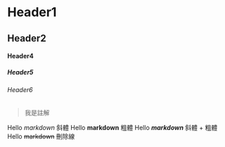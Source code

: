 # Header1
## Header2

#### Header4
##### Header5
###### Header6

> 我是註解

Hello *markdown* 斜體
Hello **markdown** 粗體
Hello ***markdown*** 斜體 + 粗體
Hello ~~markdown~~ 刪除線
